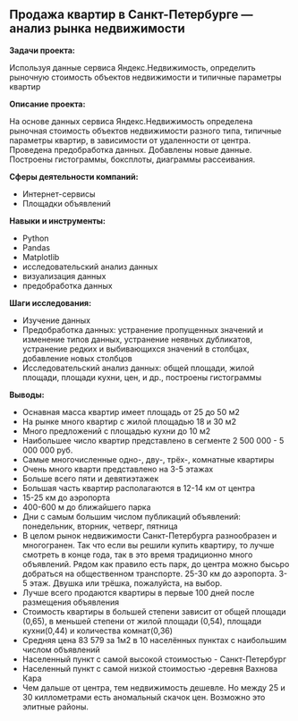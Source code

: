 ## Продажа квартир в Санкт-Петербурге — анализ рынка недвижимости

**Задачи проекта:** 

Используя данные сервиса Яндекс.Недвижимость, определить рыночную стоимость объектов недвижимости и типичные параметры квартир

**Описание проекта:**

На основе данных сервиса Яндекс.Недвижимость определена рыночная стоимость объектов недвижимости разного типа, типичные параметры квартир, в зависимости от удаленности от центра. Проведена предобработка данных. Добавлены новые данные. Построены гистограммы, боксплоты, диаграммы рассеивания.

**Сферы деятельности компаний:**

- Интернет-сервисы
- Площадки объявлений

**Навыки и инструменты:**

- Python
- Pandas
- Matplotlib
- исследовательский анализ данных
- визуализация данных
- предобработка данных

**Шаги исследования:**
- Изучение данных
- Предобработка данных: устранение пропущенных значений и изменение типов данных, устранение неявных дубликатов, устранение редких и выбивающихся значений в столбцах, добавление новых столбцов
- Исследовательский анализ данных: общей площади, жилой площади, площади кухни, цен, и др., построены гистограммы

**Выводы:**

- Оснавная масса квартир имеет площадь от 25 до 50 м2
- На рынке много квартир с жилой площадью 18 и 30 м2
- Много предложений с площадью кухни до 10 м2
- Наибольшее число квартир представлено в сегменте 2 500 000 - 5 000 000 руб.
- Самые многочисленные одно-, дву-, трёх-, комнатные квартиры
- Очень много кварти представлено на 3-5 этажах
- Больше всего пяти и девятиэтажек
- Большая часть квартир располагаются в 12-14 км от центра
- 15-25 км до аэропорта
- 400-600 м до ближайшего парка
- Дни с самым большим числом публикаций объявлений: понедельник, вторник, четверг, пятница
- В целом рынок недвижимости Санкт-Петербурга разнообразен и многогранен. Так что если вы решили купить квартиру, то лучше смотреть в конце года, так в это время традиционно много объявлений. Рядом как правило есть парк, до центра можно бысьро добраться на общественном транспорте. 25-30 км до аэропорта. 3-5 этаж. Двушка или трёшка, пожалуйста, на выбор.
- Лучше всего продаются квартиры в первые 100 дней после размещения объявления
- Стоимость квартиры в большей степени зависит от общей площади (0,65), в меньшей степени от жилой площади (0,54), площади кухни(0,44) и количества комнат(0,36)
- Средняя цена 83 579 за 1м2 в 10 населённых пунктах с наибольшим числом объявлений
- Населенный пункт с самой высокой стоимостью - Санкт-Петербург
- Населенный пункт с самой низкой стоимостью -деревня Вахнова Кара
- Чем дальше от центра, тем недвижимость дешевле. Но между 25 и 30 киллометрами есть аномальный скачок цен. Возможно это элитные районы.
